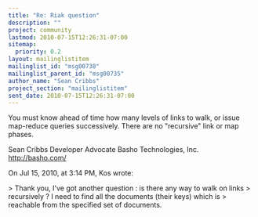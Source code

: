 ```yaml
---
title: "Re: Riak question"
description: ""
project: community
lastmod: 2010-07-15T12:26:31-07:00
sitemap:
  priority: 0.2
layout: mailinglistitem
mailinglist_id: "msg00738"
mailinglist_parent_id: "msg00735"
author_name: "Sean Cribbs"
project_section: "mailinglistitem"
sent_date: 2010-07-15T12:26:31-07:00
---
```



You must know ahead of time how many levels of links to walk, or issue 
map-reduce queries successively. There are no "recursive" link or map phases.

Sean Cribbs 
Developer Advocate
Basho Technologies, Inc.
http://basho.com/

On Jul 15, 2010, at 3:14 PM, Kos wrote:

&gt; Thank you, I've got another question : is there any way to walk on links 
&gt; recursively ? I need to find all the documents (their keys) which is 
&gt; reachable from the specified set of documents.
